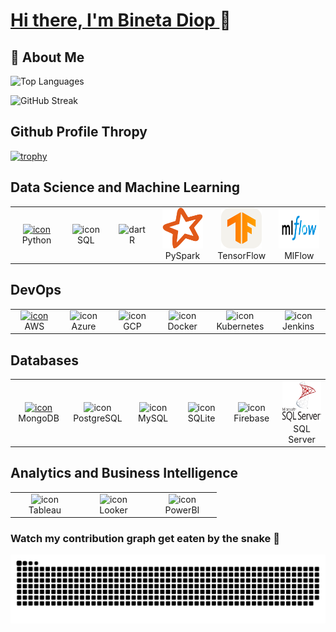 
<!--
**BinetaDiop007/BinetaDiop007** is a ✨ _special_ ✨ repository because its `README.md` (this file) appears on your GitHub profile.

Here are some ideas to get you started:

- 🔭 I’m currently working on ...
- 🌱 I’m currently learning ...
- 👯 I’m looking to collaborate on ...
- 🤔 I’m looking for help with ...
- 💬 Ask me about ...
- 📫 How to reach me: ...
- 😄 Pronouns: ...
- ⚡ Fun fact: ...
-->

# <a href="https://BenitaDiop.com/">Hi there, I'm Bineta Diop <a/> 👋

## 🚀 About Me
![Top Languages](https://github-readme-stats.vercel.app/api/top-langs/?username=BinetaDiop007&layout=compact)


![GitHub Streak](https://streak-stats.demolab.com?user=BinetaDiop007&theme=graywhite)


## Github Profile Thropy 
[![trophy](https://github-profile-trophy.vercel.app/?username=BinetaDiop007)](https://github.com/BinetaDiop007/github-profile-trophy)




## Data Science and Machine Learning 


<table>
  <tr>
    <td align="center" width="96">
      <a href="#macropower-tech">
        <img src="https://skillicons.dev/icons?i=python" alt="icon" width="65" height="65" />
      </a>
      <br>Python
    </td>
        <td align="center" width="96">
        <img src="https://skillicons.dev/icons?i=mysql" alt="icon" width="65" height="65" />
      <br>SQL
    </td>
    <td align="center" width="96">
        <img src="https://skillicons.dev/icons?i=r" width="65" height="65" alt="dart" />
      <br>R
    </td> 
    <td align="center" width="96">
        <img src="https://github.com/BinetaDiop007/BinetaDiop007/blob/main/animated/ApacheSpark.svg" width="65" height="65" alt="dart" />
      <br>PySpark
    </td> 
      <td align="center" width="96">
        <img src="https://github.com/tandpfun/skill-icons/blob/main/icons/TensorFlow-Light.svg" width="65" height="65" alt="dart" />
      <br>TensorFlow
    </td> 
        </td> 
      <td align="center" width="96">
        <img src="https://github.com/BinetaDiop007/BinetaDiop007/blob/main/animated/mlflow.png" width="65" height="65" alt="dart" />
      <br>MlFlow
    </td> 
    
  </tr>
</table>

## DevOps


<table>
  <tr>
    <td align="center" width="96">
      <a href="#macropower-tech">
        <img src="https://skillicons.dev/icons?i=aws" alt="icon" width="65" height="65" />
      </a>
      <br>AWS
    </td>
    <td align="center" width="96">
        <img src="https://skillicons.dev/icons?i=azure" alt="icon" width="65" height="65" />
      <br>Azure
    </td>
    <td align="center" width="96">
        <img src="https://skillicons.dev/icons?i=gcp" alt="icon" width="65" height="65" />
      <br>GCP
    </td>
    <td align="center" width="96">
        <img src="https://skillicons.dev/icons?i=docker" alt="icon" width="65" height="65" />
      <br>Docker
    </td>
    <td align="center" width="96">
        <img src="https://skillicons.dev/icons?i=kubernetes" alt="icon" width="65" height="65" />
      <br>Kubernetes
    </td>
    <td align="center" width="96">
        <img src="https://skillicons.dev/icons?i=jenkins" alt="icon" width="65" height="65" />
      <br>Jenkins
    </td>
    <tr>
    </tr>
</table>


## Databases

<table>
  <tr>
    <td align="center" width="96">
      <a href="#macropower-tech">
        <img src="https://skillicons.dev/icons?i=mongodb" alt="icon" width="65" height="65" />
      </a>
      <br>MongoDB
    </td>
    <td align="center" width="96">
        <img src="https://skillicons.dev/icons?i=postgres" alt="icon" width="65" height="65" />
      <br>PostgreSQL
    </td>
    <td align="center" width="96">
        <img src="https://skillicons.dev/icons?i=mysql" alt="icon" width="65" height="65" />
      <br>MySQL
    </td>
    <td align="center" width="96">
        <img src="https://skillicons.dev/icons?i=sqlite" alt="icon" width="65" height="65" />
      <br>SQLite
    </td>
    <td align="center" width="96">
        <img src="https://skillicons.dev/icons?i=firebase" alt="icon" width="65" height="65" />
      <br>Firebase
    </td>
    <td align="center" width="96">
        <img src="https://github.com/kaushikjadhav01/kaushikjadhav01/blob/main/animated/microsoft-sql-server-logo.svg" alt="icon" width="65" height="65" />
      <br>SQL Server
    </td>
    <tr>
    </tr>
</table>


## Analytics and Business Intelligence


<table> 
  <tr> 
    
  <td align="center" width="96"> 
       <img src="https://spark.apache.org/images/tableau-logo-tableau-software.png" alt="icon" width="65" height="65" />
      <br>Tableau
  </td>
  <td align="center" width="96"> 
       <img src="https://spark.apache.org/images/looker_logo.png" alt="icon" width="65" height="65" />
      <br>Looker
  </td>
    <td align="center" width="96"> 
       <img src="https://spark.apache.org/images/PowerBI-Logo-Square-Insight-Platforms.png" alt="icon" width="65" height="65" />
      <br>PowerBI
  </td>


  
  </tr>
</table>


### Watch my contribution graph get eaten by the snake 🐍


<!-- platane/snk works, it just puts it on a new branch -->
![BinetaDiop007 snake gif](https://raw.githubusercontent.com/Platane/snk/output/github-contribution-grid-snake.svg)


